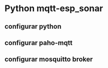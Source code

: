 # Python mqtt-esp_sonar

## configurar python
## configurar paho-mqtt
## configurar mosquitto broker
